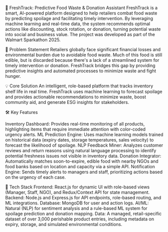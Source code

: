 🍎 FreshTrack: Predictive Food Waste & Donation Assistant
FreshTrack is a smart, AI-powered platform designed to help retailers combat food waste by predicting spoilage and facilitating timely intervention. By leveraging machine learning and real-time data, the system recommends optimal actions like discounting, stock rotation, or donation, turning potential waste into social and business value. The project was developed as part of the Walmart Sparkathon 2025.

🎯 Problem Statement
Retailers globally face significant financial losses and environmental burden due to avoidable food waste. Much of this food is still edible, but is discarded because there's a lack of a streamlined system for timely intervention or donation. FreshTrack bridges this gap by providing predictive insights and automated processes to minimize waste and fight hunger.

💡 Core Solution
An intelligent, role-based platform that tracks inventory shelf life in real time. FreshTrack uses machine learning to forecast spoilage and provides actionable recommendations to minimize waste, boost community aid, and generate ESG insights for stakeholders.

🛠 Key Features

Inventory Dashboard: Provides real-time monitoring of all products, highlighting items that require immediate attention with color-coded urgency alerts.
ML Prediction Engine: Uses machine learning models trained on historical data (expiry dates, storage temperatures, sales velocity) to forecast the likelihood of spoilage.
NLP Feedback Miner: Analyzes customer reviews and return reasons using natural language processing to identify potential freshness issues not visible in inventory data.
Donation Integrator: Automatically matches soon-to-expire, edible food with nearby NGOs and food banks based on location and capacity via a simple API.
Notification Engine: Sends timely alerts to managers and staff, prioritizing actions based on the urgency of each case.

🚀 Tech Stack
Frontend: React.js for dynamic UI with role-based views (Manager, Staff, NGO), and Redux/Context API for state management.
Backend: Node.js and Express.js for API endpoints, role-based routing, and ML integrations.
Database: MongoDB for user and action logs.
AI/ML: Natural (NLP) for sentiment analysis and a rule-based ML system for spoilage prediction and donation mapping.
Data: A managed, retail-specific dataset of over 3,000 perishable product entries, including metadata on expiry, storage, and simulated environmental conditions.
